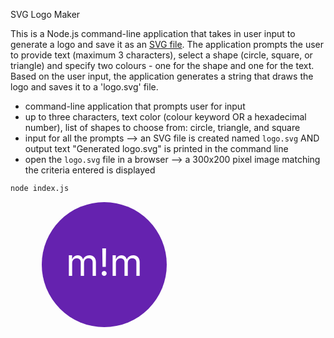 SVG Logo Maker



This is a Node.js command-line application that takes in user input to generate a logo and save it as an [SVG file](https://en.wikipedia.org/wiki/Scalable_Vector_Graphics). The application prompts the user to provide text (maximum 3 characters), select a shape (circle, square, or triangle) and specify two colours - one for the shape and one for the text. Based on the user input, the application generates a string that draws the logo and saves it to a 'logo.svg' file.


- command-line application that prompts user for input
- up to three characters, text color (colour keyword OR a hexadecimal number), list of shapes to choose from: circle, triangle, and square
- input for all the prompts --> an SVG file is created named `logo.svg` AND output text "Generated logo.svg" is printed in the command line
- open the `logo.svg` file in a browser --> a 300x200 pixel image matching the criteria entered is displayed

```bash
node index.js
```

<svg version="1.1" width="300" height="200" xmlns="http://www.w3.org/2000/svg">
<circle cx="150" cy="100" r="100" fill="#6522AF"/>
<text x="150" y="118" font-size="60" text-anchor="middle" fill="white">m!m</text></svg>
